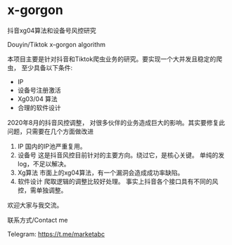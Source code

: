 # x-gorgon
抖音xg04算法和设备号风控研究  

Douyin/Tiktok x-gorgon algorithm 


本项目主要是针对抖音和Tiktok爬虫业务的研究。要实现一个大并发且稳定的爬虫， 至少具备以下条件:
* IP
* 设备号注册激活
* Xg03/04 算法
* 合理的软件设计

2020年8月的抖音风控调整， 对很多伙伴的业务造成巨大的影响。其实要修复此问题，只需要在几个方面做改进
1. IP 国内的IP池严重复用。
2. 设备号 这是抖音风控目前针对的主要方向。绕过它，是核心关键。 单纯的发log，不足以解决。
3. Xg算法 市面上的xg04算法，有一个漏洞会造成成功率缺陷。
4. 软件设计 爬取逻辑的调整比较好处理。 事实上抖音各个接口具有不同的风控，需单独调整。

欢迎大家与我交流。

联系方式/Contact me  

Telegram: https://t.me/marketabc
